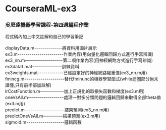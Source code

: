 # CourseraML-ex3
### 吳恩達機器學習課程-第四週編程作業<br>
程式碼內加上中文註解和自己的學習筆記<br>
<br>
displayData.m--------------將資料用圖片展示<br>
ex3.m-----------------------作業內容(用向量化邏輯回歸方式進行手寫辨識)<br>
ex3_nn.m-------------------第二項作業內容(用神經網路方式進行手寫辨識)<br>
ex3data1.mat---------------訓練資料<br>
ex3weights.mat-------------已經設定好的神經網路權重值(ex3_nn.m用)<br>
fmincg.m--------------------替代fminunc的機器學習函式(while迴圈部分尚未讀懂,只有前半部加註解)<br>
lrCostFunction.m------------加上正規化的取損失函數和梯度(ex3.m用)<br>
oneVsAll.m------------------處理一對多分類問題的邏輯回歸來取得全部theta值(ex3.m用)<br>
predict.m--------------------結果預測(ex3_nn.m用)<br>
predictOneVsAll.m----------結果預測(ex3.m用)<br>
sigmoid.m-------------------邏輯函數
